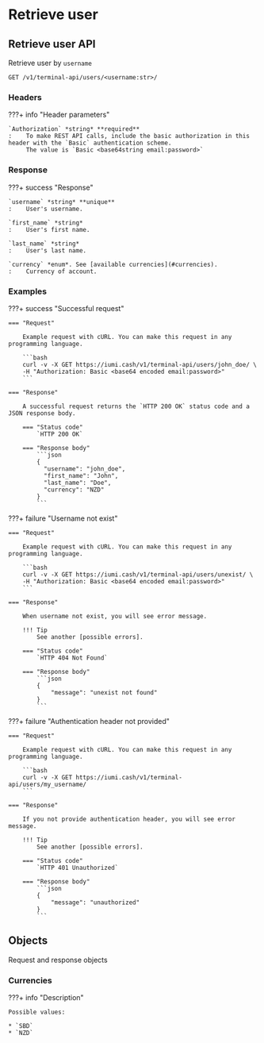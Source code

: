 # Retrieve user

## Retrieve user API

Retrieve user by `username`

`GET /v1/terminal-api/users/<username:str>/`


### Headers

???+ info "Header parameters"

    `Authorization` *string* **required**
    :    To make REST API calls, include the basic authorization in this header with the `Basic` authentication scheme. 
         The value is `Basic <base64string email:password>`


### Response

???+ success "Response"

    `username` *string* **unique**
    :    User's username.

    `first_name` *string*
    :    User's first name.

    `last_name` *string*
    :    User's last name.

    `currency` *enum*. See [available currencies](#currencies).
    :    Currency of account.


### Examples

???+ success "Successful request"

    === "Request"

        Example request with cURL. You can make this request in any programming language.

        ```bash
        curl -v -X GET https://iumi.cash/v1/terminal-api/users/john_doe/ \
        -H "Authorization: Basic <base64 encoded email:password>"
        ```

    === "Response"

        A successful request returns the `HTTP 200 OK` status code and a JSON response body.

        === "Status code"
            `HTTP 200 OK`

        === "Response body"
            ```json
            {
              "username": "john_doe",
              "first_name": "John",
              "last_name": "Doe",
              "currency": "NZD"
            }
            ```

???+ failure "Username not exist"

    === "Request"

        Example request with cURL. You can make this request in any programming language.

        ```bash
        curl -v -X GET https://iumi.cash/v1/terminal-api/users/unexist/ \
        -H "Authorization: Basic <base64 encoded email:password>"
        ```

    === "Response"

        When username not exist, you will see error message. 

        !!! Tip
            See another [possible errors].

        === "Status code"
            `HTTP 404 Not Found`

        === "Response body"
            ```json
            {
                "message": "unexist not found"
            }
            ```

???+ failure "Authentication header not provided"

    === "Request"

        Example request with cURL. You can make this request in any programming language.

        ```bash
        curl -v -X GET https://iumi.cash/v1/terminal-api/users/my_username/
        ```

    === "Response"

        If you not provide authentication header, you will see error message.

        !!! Tip
            See another [possible errors].

        === "Status code"
            `HTTP 401 Unauthorized`

        === "Response body"
            ```json
            {
                "message": "unauthorized"
            }
            ```


## Objects

Request and response objects

### Currencies

???+ info "Description"

    Possible values:

    * `SBD`
    * `NZD`


[possible errors]: ../responses.md#failed-requests
